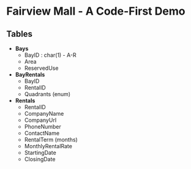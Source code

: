 # Fairview Mall - A Code-First Demo

## Tables

- **Bays**
  - BayID : char(1) - A-R
  - Area
  - ReservedUse
- **BayRentals**
  - BayID
  - RentalID
  - Quadrants (enum)
- **Rentals**
  - RentalID
  - CompanyName
  - CompanyUrl
  - PhoneNumber
  - ContactName
  - RentalTerm (months)
  - MonthlyRentalRate
  - StartingDate
  - ClosingDate
